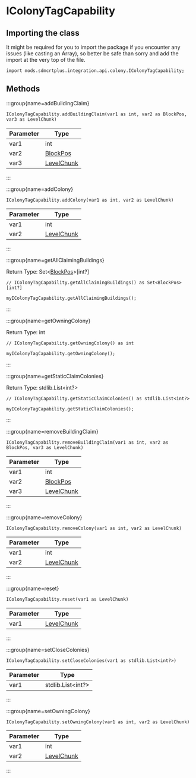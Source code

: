 # IColonyTagCapability

## Importing the class

It might be required for you to import the package if you encounter any issues (like casting an Array), so better be safe than sorry and add the import at the very top of the file.
```zenscript
import mods.sdmcrtplus.integration.api.colony.IColonyTagCapability;
```


## Methods

:::group{name=addBuildingClaim}

```zenscript
IColonyTagCapability.addBuildingClaim(var1 as int, var2 as BlockPos, var3 as LevelChunk)
```

| Parameter |                            Type                             |
|-----------|-------------------------------------------------------------|
| var1      | int                                                         |
| var2      | [BlockPos](/vanilla/api/util/math/BlockPos)                 |
| var3      | [LevelChunk](/mods/sdmcrtplus/world/level/chunk/LevelChunk) |


:::

:::group{name=addColony}

```zenscript
IColonyTagCapability.addColony(var1 as int, var2 as LevelChunk)
```

| Parameter |                            Type                             |
|-----------|-------------------------------------------------------------|
| var1      | int                                                         |
| var2      | [LevelChunk](/mods/sdmcrtplus/world/level/chunk/LevelChunk) |


:::

:::group{name=getAllClaimingBuildings}

Return Type: Set&lt;[BlockPos](/vanilla/api/util/math/BlockPos)&gt;[int?]

```zenscript
// IColonyTagCapability.getAllClaimingBuildings() as Set<BlockPos>[int?]

myIColonyTagCapability.getAllClaimingBuildings();
```

:::

:::group{name=getOwningColony}

Return Type: int

```zenscript
// IColonyTagCapability.getOwningColony() as int

myIColonyTagCapability.getOwningColony();
```

:::

:::group{name=getStaticClaimColonies}

Return Type: stdlib.List&lt;int?&gt;

```zenscript
// IColonyTagCapability.getStaticClaimColonies() as stdlib.List<int?>

myIColonyTagCapability.getStaticClaimColonies();
```

:::

:::group{name=removeBuildingClaim}

```zenscript
IColonyTagCapability.removeBuildingClaim(var1 as int, var2 as BlockPos, var3 as LevelChunk)
```

| Parameter |                            Type                             |
|-----------|-------------------------------------------------------------|
| var1      | int                                                         |
| var2      | [BlockPos](/vanilla/api/util/math/BlockPos)                 |
| var3      | [LevelChunk](/mods/sdmcrtplus/world/level/chunk/LevelChunk) |


:::

:::group{name=removeColony}

```zenscript
IColonyTagCapability.removeColony(var1 as int, var2 as LevelChunk)
```

| Parameter |                            Type                             |
|-----------|-------------------------------------------------------------|
| var1      | int                                                         |
| var2      | [LevelChunk](/mods/sdmcrtplus/world/level/chunk/LevelChunk) |


:::

:::group{name=reset}

```zenscript
IColonyTagCapability.reset(var1 as LevelChunk)
```

| Parameter |                            Type                             |
|-----------|-------------------------------------------------------------|
| var1      | [LevelChunk](/mods/sdmcrtplus/world/level/chunk/LevelChunk) |


:::

:::group{name=setCloseColonies}

```zenscript
IColonyTagCapability.setCloseColonies(var1 as stdlib.List<int?>)
```

| Parameter |          Type           |
|-----------|-------------------------|
| var1      | stdlib.List&lt;int?&gt; |


:::

:::group{name=setOwningColony}

```zenscript
IColonyTagCapability.setOwningColony(var1 as int, var2 as LevelChunk)
```

| Parameter |                            Type                             |
|-----------|-------------------------------------------------------------|
| var1      | int                                                         |
| var2      | [LevelChunk](/mods/sdmcrtplus/world/level/chunk/LevelChunk) |


:::


